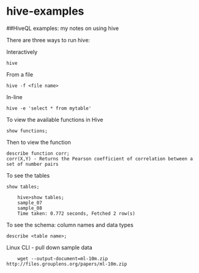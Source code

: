 hive-examples
=============

##HiveQL examples:  my notes on using hive

There are three ways to run hive:

Interactively

    hive

From a file

    hive -f <file name>
    
In-line

    hive -e 'select * from mytable'

To view the available functions in Hive

    show functions;
    
Then to view the function

    describe function corr;
    corr(X,Y) - Returns the Pearson coefficient of correlation between a set of number pairs

To see the tables

    show tables;
    
        hive>show tables;
        sample_07
        sample_08
        Time taken: 0.772 seconds, Fetched 2 row(s)
    
To see the schema:  column names and data types

    describe <table name>;
    
Linux CLI - pull down sample data

        wget --output-document=ml-10m.zip   http://files.grouplens.org/papers/ml-10m.zip
